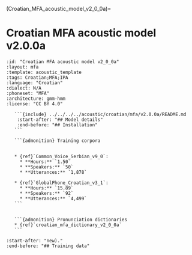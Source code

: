
(Croatian_MFA_acoustic_model_v2_0_0a)=
# Croatian MFA acoustic model v2.0.0a

``````{acoustic} Croatian MFA acoustic model v2.0.0a
:id: "Croatian MFA acoustic model v2_0_0a"
:layout: mfa
:template: acoustic_template
:tags: Croatian;MFA;IPA
:language: "Croatian"
:dialect: N/A
:phoneset: "MFA"
:architecture: gmm-hmm
:license: "CC BY 4.0"

   ```{include} ../../../../acoustic/croatian/mfa/v2.0.0a/README.md
    :start-after: "## Model details"
    :end-before: "## Installation"
   ```

   ```{admonition} Training corpora


   * {ref}`Common_Voice_Serbian_v9_0`:
     * **Hours:** `1.50`
     * **Speakers:** `50`
     * **Utterances:** `1,878`

   * {ref}`GlobalPhone_Croatian_v3_1`:
     * **Hours:** `15.89`
     * **Speakers:** `92`
     * **Utterances:** `4,499`
   ```


   ```{admonition} Pronunciation dictionaries
   * {ref}`croatian_mfa_dictionary_v2_0_0a`
   ```
``````

```{include} ../../../../acoustic/croatian/mfa/v2.0.0a/README.md
:start-after: "new)."
:end-before: "## Training data"
```
